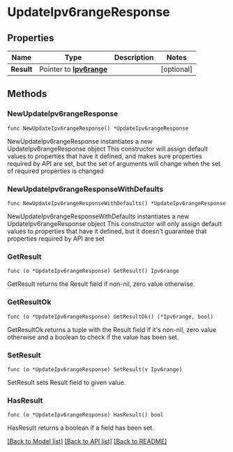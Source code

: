 # UpdateIpv6rangeResponse

## Properties

Name | Type | Description | Notes
------------ | ------------- | ------------- | -------------
**Result** | Pointer to [**Ipv6range**](Ipv6range.md) |  | [optional] 

## Methods

### NewUpdateIpv6rangeResponse

`func NewUpdateIpv6rangeResponse() *UpdateIpv6rangeResponse`

NewUpdateIpv6rangeResponse instantiates a new UpdateIpv6rangeResponse object
This constructor will assign default values to properties that have it defined,
and makes sure properties required by API are set, but the set of arguments
will change when the set of required properties is changed

### NewUpdateIpv6rangeResponseWithDefaults

`func NewUpdateIpv6rangeResponseWithDefaults() *UpdateIpv6rangeResponse`

NewUpdateIpv6rangeResponseWithDefaults instantiates a new UpdateIpv6rangeResponse object
This constructor will only assign default values to properties that have it defined,
but it doesn't guarantee that properties required by API are set

### GetResult

`func (o *UpdateIpv6rangeResponse) GetResult() Ipv6range`

GetResult returns the Result field if non-nil, zero value otherwise.

### GetResultOk

`func (o *UpdateIpv6rangeResponse) GetResultOk() (*Ipv6range, bool)`

GetResultOk returns a tuple with the Result field if it's non-nil, zero value otherwise
and a boolean to check if the value has been set.

### SetResult

`func (o *UpdateIpv6rangeResponse) SetResult(v Ipv6range)`

SetResult sets Result field to given value.

### HasResult

`func (o *UpdateIpv6rangeResponse) HasResult() bool`

HasResult returns a boolean if a field has been set.


[[Back to Model list]](../README.md#documentation-for-models) [[Back to API list]](../README.md#documentation-for-api-endpoints) [[Back to README]](../README.md)


